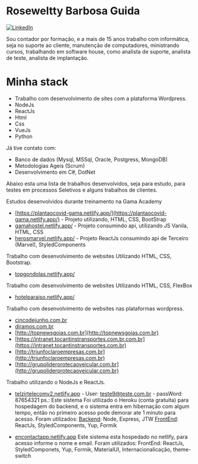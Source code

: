 # Roseweltty Barbosa Guida

[![LinkedIn](https://img.shields.io/badge/LinkedIn-rosewelttybguida-blue)](https://www.linkedin.com/in/rosewelttybguida/)



Sou contador por formação, e a mais de 15 anos trabalho com informática, seja no suporte ao cliente, manutenção de computadores, ministrando cursos, trabalhando em software house, como analista de suporte, analista de teste, analista de implantação.

# Minha stack

  - Trabalho com desenvolvimento de sites com a plataforma Wordpress.
  - NodeJs
  - ReactJs
  - Html
  - Css
  - VueJs
  - Python

Já tive contato com:
  - Banco de dados (Mysql, MSSql, Oracle, Postgress, MongoDB)
  - Metodologias Ageis (Scrum)
  - Desenvolvimento em C#, DotNet

Abaixo esta uma lista de trabalhos desenvolvidos, seja para estudo, para testes em processos Seletivos e alguns trabalhos de clientes.

Estudos desenvolvidos durante treinamento na Gama Academy

  - [https://plantaocovid-gama.netlify.app/](https://plantaocovid-gama.netlify.app/) - Projeto utilizando, HTML, CSS, BootStrap
  - [gamahostel.netlify.app/](https://gamahostel.netlify.app/) - Projeto consumindo api, utilizando JS Vanila, HTML, CSS
  - [herosmarvel.netlify.app/](https://herosmarvel.netlify.app/) - Projeto ReactJs consumindo api de Terceiro (Marvel), StyledComponents

Trabalho com desenvolvimento de websites Utilizando HTML, CSS, Bootstrap.

  - [topgondolas.netlify.app/](https://topgondolas.netlify.app/)
  
Trabalho com desenvolvimento de websites Utilizando HTML, CSS, FlexBox

  - [hotelparaiso.netlify.app/](https://hotelparaiso.netlify.app/)

Trabalho com desenvolvimento de websites nas plataformas wordpress.

  - [cincodejunho.com.br](http://www.cincodejunho.com.br)
  - [diramos.com.br](http://diramos.com.br)
  - [http://topnewsgoias.com.br](http://topnewsgoias.com.br)
  - [https://intranet.tocantinstransportes.com.br.com.br](https://intranet.tocantinstransportes.com.br)
  - [http://triunfoclaroempresas.com.br](http://triunfoclaroempresas.com.br)
  - [http://grupoliderprotecaoveicular.com.br](http://grupoliderprotecaoveicular.com.br)
  
Trabalho utilizando o NodeJs e ReactJs.

  - [telzirtelecomv2.netlify.app](https://telzirtelecomv2.netlify.app) - User: teste9@teste.com.br - passWord: 87654321
    ps.: Este sistema Foi utilizado o Heroku (conta gratuita) para hospedagem do backend, e o sistema entra em hibernação com algum tempo, então no primeiro acesso pode demorar ate 1 minuto para acesso.
    Foram utilizados:
    [Backend](https://github.com/feijaoguida/telnetBack): Node, Express, JTW
    [FrontEnd](https://github.com/feijaoguida/telnetFront): ReactJs, StyledComponents, Yup, Formik
    
  - [encontactapp.netlify.app](https://encontactapp.netlify.app/)
    Este sistema esta hospedado no netlify, para acesso informe o nome e email.
    Foram utilizados:
    FrontEnd: ReactJs, StyledComponets, Yup, Formik, MaterialUI, Internacionalicação, theme-switch



